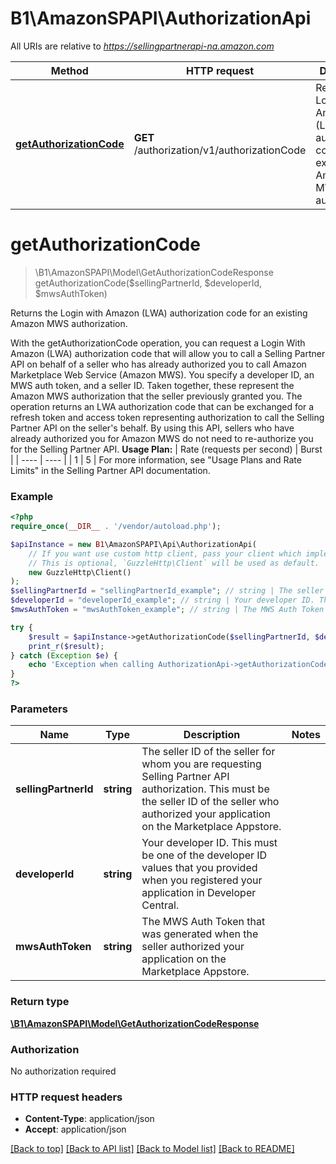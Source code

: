 # B1\AmazonSPAPI\AuthorizationApi

All URIs are relative to *https://sellingpartnerapi-na.amazon.com*

Method | HTTP request | Description
------------- | ------------- | -------------
[**getAuthorizationCode**](AuthorizationApi.md#getAuthorizationCode) | **GET** /authorization/v1/authorizationCode | Returns the Login with Amazon (LWA) authorization code for an existing Amazon MWS authorization.


# **getAuthorizationCode**
> \B1\AmazonSPAPI\Model\GetAuthorizationCodeResponse getAuthorizationCode($sellingPartnerId, $developerId, $mwsAuthToken)

Returns the Login with Amazon (LWA) authorization code for an existing Amazon MWS authorization.

With the getAuthorizationCode operation, you can request a Login With Amazon (LWA) authorization code that will allow you to call a Selling Partner API on behalf of a seller who has already authorized you to call Amazon Marketplace Web Service (Amazon MWS). You specify a developer ID, an MWS auth token, and a seller ID. Taken together, these represent the Amazon MWS authorization that the seller previously granted you. The operation returns an LWA authorization code that can be exchanged for a refresh token and access token representing authorization to call the Selling Partner API on the seller's behalf. By using this API, sellers who have already authorized you for Amazon MWS do not need to re-authorize you for the Selling Partner API.  **Usage Plan:**  | Rate (requests per second) | Burst | | ---- | ---- | | 1 | 5 |  For more information, see \"Usage Plans and Rate Limits\" in the Selling Partner API documentation.

### Example
```php
<?php
require_once(__DIR__ . '/vendor/autoload.php');

$apiInstance = new B1\AmazonSPAPI\Api\AuthorizationApi(
    // If you want use custom http client, pass your client which implements `GuzzleHttp\ClientInterface`.
    // This is optional, `GuzzleHttp\Client` will be used as default.
    new GuzzleHttp\Client()
);
$sellingPartnerId = "sellingPartnerId_example"; // string | The seller ID of the seller for whom you are requesting Selling Partner API authorization. This must be the seller ID of the seller who authorized your application on the Marketplace Appstore.
$developerId = "developerId_example"; // string | Your developer ID. This must be one of the developer ID values that you provided when you registered your application in Developer Central.
$mwsAuthToken = "mwsAuthToken_example"; // string | The MWS Auth Token that was generated when the seller authorized your application on the Marketplace Appstore.

try {
    $result = $apiInstance->getAuthorizationCode($sellingPartnerId, $developerId, $mwsAuthToken);
    print_r($result);
} catch (Exception $e) {
    echo 'Exception when calling AuthorizationApi->getAuthorizationCode: ', $e->getMessage(), PHP_EOL;
}
?>
```

### Parameters

Name | Type | Description  | Notes
------------- | ------------- | ------------- | -------------
 **sellingPartnerId** | **string**| The seller ID of the seller for whom you are requesting Selling Partner API authorization. This must be the seller ID of the seller who authorized your application on the Marketplace Appstore. |
 **developerId** | **string**| Your developer ID. This must be one of the developer ID values that you provided when you registered your application in Developer Central. |
 **mwsAuthToken** | **string**| The MWS Auth Token that was generated when the seller authorized your application on the Marketplace Appstore. |

### Return type

[**\B1\AmazonSPAPI\Model\GetAuthorizationCodeResponse**](../Model/GetAuthorizationCodeResponse.md)

### Authorization

No authorization required

### HTTP request headers

 - **Content-Type**: application/json
 - **Accept**: application/json

[[Back to top]](#) [[Back to API list]](../../README.md#documentation-for-api-endpoints) [[Back to Model list]](../../README.md#documentation-for-models) [[Back to README]](../../README.md)

